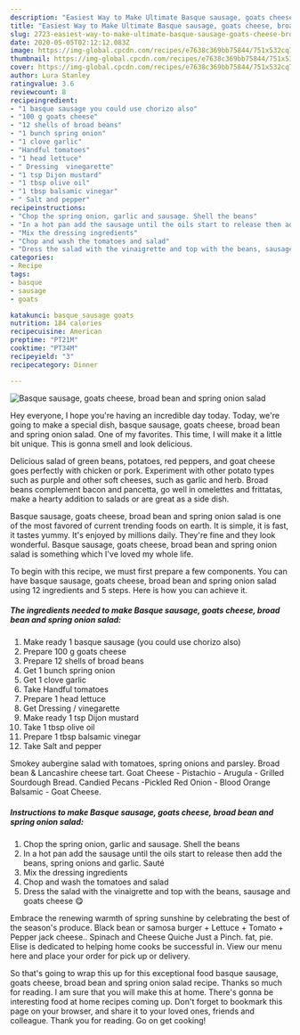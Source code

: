 ```yaml
---
description: "Easiest Way to Make Ultimate Basque sausage, goats cheese, broad bean and spring onion salad"
title: "Easiest Way to Make Ultimate Basque sausage, goats cheese, broad bean and spring onion salad"
slug: 2723-easiest-way-to-make-ultimate-basque-sausage-goats-cheese-broad-bean-and-spring-onion-salad
date: 2020-05-05T02:12:12.083Z
image: https://img-global.cpcdn.com/recipes/e7638c369bb75844/751x532cq70/basque-sausage-goats-cheese-broad-bean-and-spring-onion-salad-recipe-main-photo.jpg
thumbnail: https://img-global.cpcdn.com/recipes/e7638c369bb75844/751x532cq70/basque-sausage-goats-cheese-broad-bean-and-spring-onion-salad-recipe-main-photo.jpg
cover: https://img-global.cpcdn.com/recipes/e7638c369bb75844/751x532cq70/basque-sausage-goats-cheese-broad-bean-and-spring-onion-salad-recipe-main-photo.jpg
author: Lura Stanley
ratingvalue: 3.6
reviewcount: 8
recipeingredient:
- "1 basque sausage you could use chorizo also"
- "100 g goats cheese"
- "12 shells of broad beans"
- "1 bunch spring onion"
- "1 clove garlic"
- "Handful tomatoes"
- "1 head lettuce"
- " Dressing  vinegarette"
- "1 tsp Dijon mustard"
- "1 tbsp olive oil"
- "1 tbsp balsamic vinegar"
- " Salt and pepper"
recipeinstructions:
- "Chop the spring onion, garlic and sausage. Shell the beans"
- "In a hot pan add the sausage until the oils start to release then add the beans, spring onions and garlic. Sauté"
- "Mix the dressing ingredients"
- "Chop and wash the tomatoes and salad"
- "Dress the salad with the vinaigrette and top with the beans, sausage and goats cheese 😋"
categories:
- Recipe
tags:
- basque
- sausage
- goats

katakunci: basque sausage goats 
nutrition: 184 calories
recipecuisine: American
preptime: "PT21M"
cooktime: "PT34M"
recipeyield: "3"
recipecategory: Dinner

---
```



![Basque sausage, goats cheese, broad bean and spring onion salad](https://img-global.cpcdn.com/recipes/e7638c369bb75844/751x532cq70/basque-sausage-goats-cheese-broad-bean-and-spring-onion-salad-recipe-main-photo.jpg)

Hey everyone, I hope you're having an incredible day today. Today, we're going to make a special dish, basque sausage, goats cheese, broad bean and spring onion salad. One of my favorites. This time, I will make it a little bit unique. This is gonna smell and look delicious.

Delicious salad of green beans, potatoes, red peppers, and goat cheese goes perfectly with chicken or pork. Experiment with other potato types such as purple and other soft cheeses, such as garlic and herb. Broad beans complement bacon and pancetta, go well in omelettes and frittatas, make a hearty addition to salads or are great as a side dish.

Basque sausage, goats cheese, broad bean and spring onion salad is one of the most favored of current trending foods on earth. It is simple, it is fast, it tastes yummy. It's enjoyed by millions daily. They're fine and they look wonderful. Basque sausage, goats cheese, broad bean and spring onion salad is something which I've loved my whole life.


To begin with this recipe, we must first prepare a few components. You can have basque sausage, goats cheese, broad bean and spring onion salad using 12 ingredients and 5 steps. Here is how you can achieve it.

<!--inarticleads1-->

##### The ingredients needed to make Basque sausage, goats cheese, broad bean and spring onion salad:

1. Make ready 1 basque sausage (you could use chorizo also)
1. Prepare 100 g goats cheese
1. Prepare 12 shells of broad beans
1. Get 1 bunch spring onion
1. Get 1 clove garlic
1. Take Handful tomatoes
1. Prepare 1 head lettuce
1. Get  Dressing / vinegarette
1. Make ready 1 tsp Dijon mustard
1. Take 1 tbsp olive oil
1. Prepare 1 tbsp balsamic vinegar
1. Take  Salt and pepper


Smokey aubergine salad with tomatoes, spring onions and parsley. Broad bean &amp; Lancashire cheese tart. Goat Cheese - Pistachio - Arugula - Grilled Sourdough Bread. Candied Pecans -Pickled Red Onion - Blood Orange Balsamic - Goat Cheese. 

<!--inarticleads2-->

##### Instructions to make Basque sausage, goats cheese, broad bean and spring onion salad:

1. Chop the spring onion, garlic and sausage. Shell the beans
1. In a hot pan add the sausage until the oils start to release then add the beans, spring onions and garlic. Sauté
1. Mix the dressing ingredients
1. Chop and wash the tomatoes and salad
1. Dress the salad with the vinaigrette and top with the beans, sausage and goats cheese 😋


Embrace the renewing warmth of spring sunshine by celebrating the best of the season&#39;s produce. Black bean or samosa burger + Lettuce + Tomato + Pepper jack cheese.. Spinach and Cheese Quiche Just a Pinch. fat, pie. Elise is dedicated to helping home cooks be successful in. View our menu here and place your order for pick up or delivery. 

So that's going to wrap this up for this exceptional food basque sausage, goats cheese, broad bean and spring onion salad recipe. Thanks so much for reading. I am sure that you will make this at home. There's gonna be interesting food at home recipes coming up. Don't forget to bookmark this page on your browser, and share it to your loved ones, friends and colleague. Thank you for reading. Go on get cooking!
